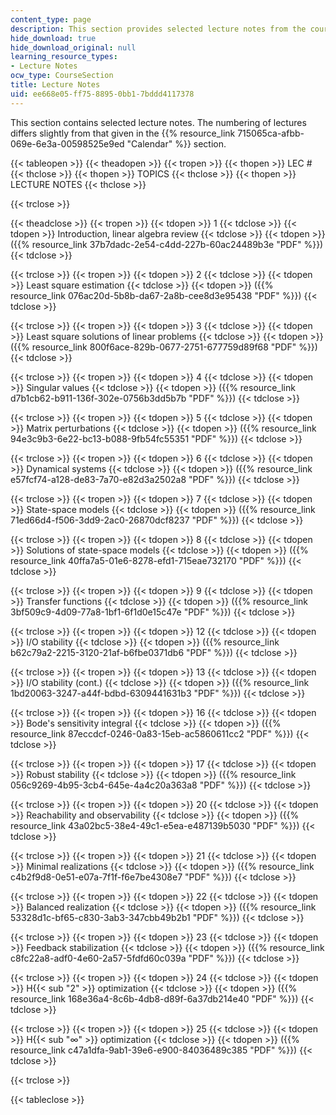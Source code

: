 ```yaml
---
content_type: page
description: This section provides selected lecture notes from the course.
hide_download: true
hide_download_original: null
learning_resource_types:
- Lecture Notes
ocw_type: CourseSection
title: Lecture Notes
uid: ee668e05-ff75-8895-0bb1-7bddd4117378
---
```


This section contains selected lecture notes. The numbering of lectures differs slightly from that given in the {{% resource_link 715065ca-afbb-069e-6e3a-00598525e9ed "Calendar" %}} section.

{{< tableopen >}}
{{< theadopen >}}
{{< tropen >}}
{{< thopen >}}
LEC #
{{< thclose >}}
{{< thopen >}}
TOPICS
{{< thclose >}}
{{< thopen >}}
LECTURE NOTES
{{< thclose >}}

{{< trclose >}}

{{< theadclose >}}
{{< tropen >}}
{{< tdopen >}}
1
{{< tdclose >}}
{{< tdopen >}}
Introduction, linear algebra review
{{< tdclose >}}
{{< tdopen >}}
({{% resource_link 37b7dadc-2e54-c4dd-227b-60ac24489b3e "PDF" %}})
{{< tdclose >}}

{{< trclose >}}
{{< tropen >}}
{{< tdopen >}}
2
{{< tdclose >}}
{{< tdopen >}}
Least square estimation
{{< tdclose >}}
{{< tdopen >}}
({{% resource_link 076ac20d-5b8b-da67-2a8b-cee8d3e95438 "PDF" %}})
{{< tdclose >}}

{{< trclose >}}
{{< tropen >}}
{{< tdopen >}}
3
{{< tdclose >}}
{{< tdopen >}}
Least square solutions of linear problems
{{< tdclose >}}
{{< tdopen >}}
({{% resource_link 800f6ace-829b-0677-2751-677759d89f68 "PDF" %}})
{{< tdclose >}}

{{< trclose >}}
{{< tropen >}}
{{< tdopen >}}
4
{{< tdclose >}}
{{< tdopen >}}
Singular values
{{< tdclose >}}
{{< tdopen >}}
({{% resource_link d7b1cb62-b911-136f-302e-0756b3dd5b7b "PDF" %}})
{{< tdclose >}}

{{< trclose >}}
{{< tropen >}}
{{< tdopen >}}
5
{{< tdclose >}}
{{< tdopen >}}
Matrix perturbations
{{< tdclose >}}
{{< tdopen >}}
({{% resource_link 94e3c9b3-6e22-bc13-b088-9fb54fc55351 "PDF" %}})
{{< tdclose >}}

{{< trclose >}}
{{< tropen >}}
{{< tdopen >}}
6
{{< tdclose >}}
{{< tdopen >}}
Dynamical systems
{{< tdclose >}}
{{< tdopen >}}
({{% resource_link e57fcf74-a128-de83-7a70-e82d3a2502a8 "PDF" %}})
{{< tdclose >}}

{{< trclose >}}
{{< tropen >}}
{{< tdopen >}}
7
{{< tdclose >}}
{{< tdopen >}}
State-space models
{{< tdclose >}}
{{< tdopen >}}
({{% resource_link 71ed66d4-f506-3dd9-2ac0-26870dcf8237 "PDF" %}})
{{< tdclose >}}

{{< trclose >}}
{{< tropen >}}
{{< tdopen >}}
8
{{< tdclose >}}
{{< tdopen >}}
Solutions of state-space models
{{< tdclose >}}
{{< tdopen >}}
({{% resource_link 40ffa7a5-01e6-8278-efd1-715eae732170 "PDF" %}})
{{< tdclose >}}

{{< trclose >}}
{{< tropen >}}
{{< tdopen >}}
9
{{< tdclose >}}
{{< tdopen >}}
Transfer functions
{{< tdclose >}}
{{< tdopen >}}
({{% resource_link 3bf509c9-4d09-77a8-1bf1-6f1d0e15c47e "PDF" %}})
{{< tdclose >}}

{{< trclose >}}
{{< tropen >}}
{{< tdopen >}}
12
{{< tdclose >}}
{{< tdopen >}}
I/O stability
{{< tdclose >}}
{{< tdopen >}}
({{% resource_link b62c79a2-2215-3120-21af-b6fbe0371db6 "PDF" %}})
{{< tdclose >}}

{{< trclose >}}
{{< tropen >}}
{{< tdopen >}}
13
{{< tdclose >}}
{{< tdopen >}}
I/O stability (cont.)
{{< tdclose >}}
{{< tdopen >}}
({{% resource_link 1bd20063-3247-a44f-bdbd-6309441631b3 "PDF" %}})
{{< tdclose >}}

{{< trclose >}}
{{< tropen >}}
{{< tdopen >}}
16
{{< tdclose >}}
{{< tdopen >}}
Bode's sensitivity integral
{{< tdclose >}}
{{< tdopen >}}
({{% resource_link 87eccdcf-0246-0a83-15eb-ac5860611cc2 "PDF" %}})
{{< tdclose >}}

{{< trclose >}}
{{< tropen >}}
{{< tdopen >}}
17
{{< tdclose >}}
{{< tdopen >}}
Robust stability
{{< tdclose >}}
{{< tdopen >}}
({{% resource_link 056c9269-4b95-3cb4-645e-4a4c20a363a8 "PDF" %}})
{{< tdclose >}}

{{< trclose >}}
{{< tropen >}}
{{< tdopen >}}
20
{{< tdclose >}}
{{< tdopen >}}
Reachability and observability
{{< tdclose >}}
{{< tdopen >}}
({{% resource_link 43a02bc5-38e4-49c1-e5ea-e487139b5030 "PDF" %}})
{{< tdclose >}}

{{< trclose >}}
{{< tropen >}}
{{< tdopen >}}
21
{{< tdclose >}}
{{< tdopen >}}
Minimal realizations
{{< tdclose >}}
{{< tdopen >}}
({{% resource_link c4b2f9d8-0e51-e07a-7f1f-f6e7be4308e7 "PDF" %}})
{{< tdclose >}}

{{< trclose >}}
{{< tropen >}}
{{< tdopen >}}
22
{{< tdclose >}}
{{< tdopen >}}
Balanced realization
{{< tdclose >}}
{{< tdopen >}}
({{% resource_link 53328d1c-bf65-c830-3ab3-347cbb49b2b1 "PDF" %}})
{{< tdclose >}}

{{< trclose >}}
{{< tropen >}}
{{< tdopen >}}
23
{{< tdclose >}}
{{< tdopen >}}
Feedback stabilization
{{< tdclose >}}
{{< tdopen >}}
({{% resource_link c8fc22a8-adf0-4e60-2a57-5fdfd60c039a "PDF" %}})
{{< tdclose >}}

{{< trclose >}}
{{< tropen >}}
{{< tdopen >}}
24
{{< tdclose >}}
{{< tdopen >}}
H{{< sub "2" >}} optimization
{{< tdclose >}}
{{< tdopen >}}
({{% resource_link 168e36a4-8c6b-4db8-d89f-6a37db214e40 "PDF" %}})
{{< tdclose >}}

{{< trclose >}}
{{< tropen >}}
{{< tdopen >}}
25
{{< tdclose >}}
{{< tdopen >}}
H{{< sub "∞" >}} optimization
{{< tdclose >}}
{{< tdopen >}}
({{% resource_link c47a1dfa-9ab1-39e6-e900-84036489c385 "PDF" %}})
{{< tdclose >}}

{{< trclose >}}

{{< tableclose >}}